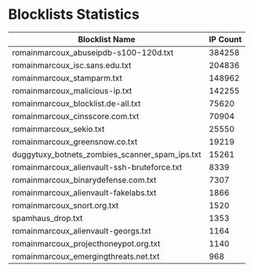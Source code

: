 # Blocklists Statistics
| Blocklist Name | IP Count |
|----|----|
| romainmarcoux_abuseipdb-s100-120d.txt | 384258 |
| romainmarcoux_isc.sans.edu.txt | 204836 |
| romainmarcoux_stamparm.txt | 148962 |
| romainmarcoux_malicious-ip.txt | 142255 |
| romainmarcoux_blocklist.de-all.txt | 75620 |
| romainmarcoux_cinsscore.com.txt | 70904 |
| romainmarcoux_sekio.txt | 25550 |
| romainmarcoux_greensnow.co.txt | 19219 |
| duggytuxy_botnets_zombies_scanner_spam_ips.txt | 15261 |
| romainmarcoux_alienvault-ssh-bruteforce.txt | 8339 |
| romainmarcoux_binarydefense.com.txt | 7307 |
| romainmarcoux_alienvault-fakelabs.txt | 1866 |
| romainmarcoux_snort.org.txt | 1520 |
| spamhaus_drop.txt | 1353 |
| romainmarcoux_alienvault-georgs.txt | 1164 |
| romainmarcoux_projecthoneypot.org.txt | 1140 |
| romainmarcoux_emergingthreats.net.txt | 968 |
